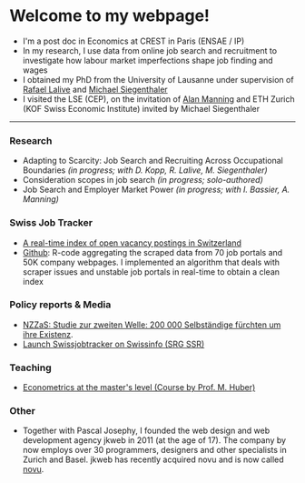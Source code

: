 # Welcome to my webpage!

- I'm a post doc in Economics at CREST in Paris (ENSAE / IP) 
- In my research, I use data from online job search and recruitment to investigate how labour market imperfections shape job finding and wages
- I obtained my PhD from the University of Lausanne under supervision of [Rafael Lalive](https://sites.google.com/site/rafaellalive/) and [Michael Siegenthaler](https://kof.ethz.ch/en/the-institute/kof-divisions/research-division-labour-market-economics.html)
- I visited the LSE (CEP), on the invitation of [Alan Manning](https://en.wikipedia.org/wiki/Alan_Manning) and ETH Zurich (KOF Swiss Economic Institute) invited by Michael Siegenthaler

***

### Research 

- Adapting to Scarcity: Job Search and Recruiting Across Occupational Boundaries *(in progress; with D. Kopp, R. Lalive, M. Siegenthaler)*
- Consideration scopes in job search *(in progress; solo-authored)*
- Job Search and Employer Market Power *(in progress; with I. Bassier, A. Manning)*

### Swiss Job Tracker

- [A real-time index of open vacancy postings in Switzerland](http://swissjobtracker.ch/)
- [Github](https://github.com/swissjobtracker/chjobtracker): R-code aggregating the scraped data from 70 job portals and 50K company webpages. I implemented an algorithm that deals with scraper issues and unstable job portals in real-time to obtain a clean index


### Policy reports & Media

- [NZZaS: Studie zur zweiten Welle: 200 000 Selbständige fürchten um ihre Existenz](https://nzzas.nzz.ch/wirtschaft/zweite-welle-viele-selbstaendige-fuerchten-um-ihre-existenz-ld.1589295). 
- [Launch Swissjobtracker on Swissinfo (SRG SSR)](https://www.swissinfo.ch/fre/toute-l-actu-en-bref/repli-du-nombre-d-offres-d-emplois-en-d%C3%A9cembre--%C3%A9tude-/48136458)

### Teaching

- [Econometrics at the master's level (Course by Prof. M. Huber)](https://hecnet.unil.ch/hec/syllabus/descriptif/2551?dyn_lang=en)

### Other

- Together with Pascal Josephy, I founded the web design and web development agency jkweb in 2011 (at the age of 17). The company by now employs over 30 programmers, designers and other specialists in Zurich and Basel. jkweb has recently acquired novu and is now called [novu](https://novu.ch/). 
